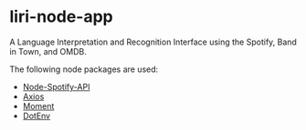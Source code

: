 # liri-node-app

A Language Interpretation and Recognition Interface using the Spotify, Band in Town, and OMDB.

The following node packages are used:
* [Node-Spotify-API](https://www.npmjs.com/package/node-spotify-api)
* [Axios](https://www.npmjs.com/package/axios)
* [Moment](https://www.npmjs.com/package/moment)
* [DotEnv](https://www.npmjs.com/package/dotenv)
